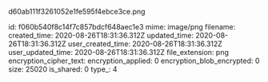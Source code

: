 d60ab111f3261052e1fe595f4ebce3ce.png

id: f060b540f8c14f7c857bdcf648aec1e3
mime: image/png
filename: 
created_time: 2020-08-26T18:31:36.312Z
updated_time: 2020-08-26T18:31:36.312Z
user_created_time: 2020-08-26T18:31:36.312Z
user_updated_time: 2020-08-26T18:31:36.312Z
file_extension: png
encryption_cipher_text: 
encryption_applied: 0
encryption_blob_encrypted: 0
size: 25020
is_shared: 0
type_: 4